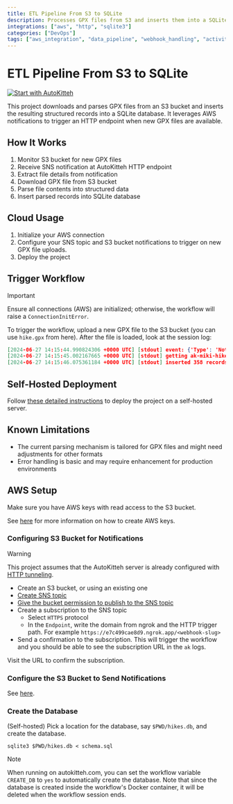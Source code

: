 ```yaml
---
title: ETL Pipeline From S3 to SQLite
description: Processes GPX files from S3 and inserts them into a SQLite database, creating a data pipeline from cloud to structured data
integrations: ["aws", "http", "sqlite3"]
categories: ["DevOps"]
tags: ["aws_integration", "data_pipeline", "webhook_handling", "activity", "data_processing", "essential"]
---
```


# ETL Pipeline From S3 to SQLite

[![Start with AutoKitteh](https://autokitteh.com/assets/autokitteh-badge.svg)](https://app.autokitteh.cloud/template?name=data_pipeline)

This project downloads and parses GPX files from an S3 bucket and inserts the resulting structured records into a SQLite database. It leverages AWS notifications to trigger an HTTP endpoint when new GPX files are available.

## How It Works

1. Monitor S3 bucket for new GPX files
2. Receive SNS notification at AutoKitteh HTTP endpoint
3. Extract file details from notification
4. Download GPX file from S3 bucket
5. Parse file contents into structured data
6. Insert parsed records into SQLite database

## Cloud Usage

1. Initialize your AWS connection
2. Configure your SNS topic and S3 bucket notifications to trigger on new GPX file uploads.
3. Deploy the project

## Trigger Workflow

> [!IMPORTANT]
> Ensure all connections (AWS) are initialized; otherwise, the workflow will raise a `ConnectionInitError`.

To trigger the workflow, upload a new GPX file to the S3 bucket (you can use `hike.gpx` from here).
After the file is loaded, look at the session log:

```json
[2024-06-27 14:15:44.990824306 +0000 UTC] [stdout] event: {'Type': 'Notification', 'MessageId': 'e199ce57-86f5-59ba-a38a-90a0f0e190aa', 'TopicArn': 'arn:aws:sns:eu-north-1:975050051518:hikes', 'Subject': 'Amazon S3 Notification', 'Message': '{"Records":[{"eventVersion":"2.1","eventSource":"aws:s3","awsRegion":"eu-north-1","eventTime":"2024-06-27T14:14:44.418Z","eventName":"ObjectCreated:Put","userIdentity":{"principalId":"AWS:AROA6GBMDB67DH6QBEE75:miki"},"requestParameters":{"sourceIPAddress":"147.235.211.162"},"responseElements":{"x-amz-request-id":"2593RVSRRERSMWG4","x-amz-id-2":"h+wcGUnQUN/uIMMybLf+mQj9k0xeAuUWN6GZw9P2fTNXWtpYY4v76wnvtQ5EZI+epG32f0OFGeB64mQScVkYMTVLatKGvn06nC71SQPTP2s="},"s3":{"s3SchemaVersion":"1.0","configurationId":"new","bucket":{"name":"ak-miki-hikes","ownerIdentity":{"principalId":"A3RBVIBHMVQI0T"},"arn":"arn:aws:s3:::ak-miki-hikes"},"object":{"key":"hike11.gpx","size":31683,"eTag":"07618ea3c6e04cb24c80007a10d91438","sequencer":"00667D73D45F53EA22"}}}]}', 'Timestamp': '2024-06-27T14:14:44.924Z', 'SignatureVersion': '1', 'Signature': 'fpXoBYMe3pvs74mtXy7vKCi9DDmh7kPeecoGuqgsEuyBHLK40yzWaZDb/v71WfsDH/UOLOAWE/LyqkAmOj3xNQVlH9NYh+rRYjAw6YcrzjRvmd2GvRqG6ZCQIxUgrUmXGSibFIGnJeTTEuLdKiP+FDU26ZjvGcAt9ogC6no9MT2+mkPd+9z1Czs+JDEGBV7IgWwDKKQ51Rkt48+CzjYl9EBeQesn4EjTpdIckss3p0324hc6IZneQhLcqopaPNVMLPX83hlAFmCEMSoUxuMp+dyGMaXVG4PsmpP2I3M5lbdnHBk5bueneJRft8xAsLMkFt+tfdwpHbIakm2I14vEZQ==', 'SigningCertURL': 'https://sns.eu-north-1.amazonaws.com/SimpleNotificationService-60eadc530605d63b8e62a523676ef735.pem', 'UnsubscribeURL': 'https://sns.eu-north-1.amazonaws.com/?Action=Unsubscribe&SubscriptionArn=arn:aws:sns:eu-north-1:975050051518:hikes:18b9ba01-43f1-4a6f-a5a1-95c76a68f760'}
[2024-06-27 14:15:45.002167665 +0000 UTC] [stdout] getting ak-miki-hikes/hike11.gpx
[2024-06-27 14:15:46.075361184 +0000 UTC] [stdout] inserted 358 records
```

## Self-Hosted Deployment

Follow [these detailed instructions](https://docs.autokitteh.com/get_started/deployment) to deploy the project on a self-hosted server.

## Known Limitations

- The current parsing mechanism is tailored for GPX files and might need adjustments for other formats
- Error handling is basic and may require enhancement for production environments

## AWS Setup

Make sure you have AWS keys with read access to the S3 bucket.

See [here](https://docs.aws.amazon.com/IAM/latest/UserGuide/id_credentials_access-keys.html) for more information on how to create AWS keys.

### Configuring S3 Bucket for Notifications

> [!WARNING]
> This project assumes that the AutoKitteh server is already configured with
> [HTTP tunneling](https://docs.autokitteh.com/config/http_tunneling/).

- Create an S3 bucket, or using an existing one
- [Create SNS topic](https://docs.aws.amazon.com/sns/latest/dg/sns-create-topic.html)
- [Give the bucket permission to publish to the SNS topic](https://docs.aws.amazon.com/AmazonS3/latest/userguide/ways-to-add-notification-config-to-bucket.html#step1-create-sns-topic-for-notification)
- Create a subscription to the SNS topic
  - Select `HTTPS` protocol
  - In the `Endpoint`, write the domain from ngrok and the HTTP trigger path.
    For example `https://e7c499cae8d9.ngrok.app/<webhook-slug>`
- Send a confirmation to the subscription.
  This will trigger the workflow and you should be able to see the subscription URL in the `ak` logs.

Visit the URL to confirm the subscription.

### Configure the S3 Bucket to Send Notifications

See [here](https://docs.aws.amazon.com/AmazonS3/latest/userguide/ways-to-add-notification-config-to-bucket.html).

### Create the Database

(Self-hosted) Pick a location for the database, say `$PWD/hikes.db`, and create the database.

```
sqlite3 $PWD/hikes.db < schema.sql
```

> [!NOTE]
> When running on autokitteh.com, you can set the workflow variable `CREATE_DB` to `yes` to automatically
> create the database. Note that since the database is created inside the workflow's Docker container,
> it will be deleted when the workflow session ends.
